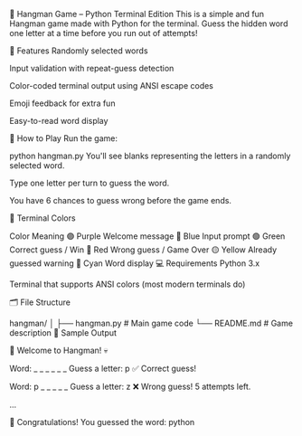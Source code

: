 🎩 Hangman Game – Python Terminal Edition
This is a simple and fun Hangman game made with Python for the terminal. Guess the hidden word one letter at a time before you run out of attempts!

🎯 Features
Randomly selected words

Input validation with repeat-guess detection

Color-coded terminal output using ANSI escape codes

Emoji feedback for extra fun

Easy-to-read word display

📜 How to Play
Run the game:


python hangman.py
You'll see blanks representing the letters in a randomly selected word.

Type one letter per turn to guess the word.

You have 6 chances to guess wrong before the game ends.

🎨 Terminal Colors

Color	Meaning
🟣 Purple	Welcome message
🔵 Blue	Input prompt
🟢 Green	Correct guess / Win
🔴 Red	Wrong guess / Game Over
🟡 Yellow	Already guessed warning
🔷 Cyan	Word display
💻 Requirements
Python 3.x

Terminal that supports ANSI colors (most modern terminals do)

🗂 File Structure

hangman/
│
├── hangman.py    # Main game code
└── README.md     # Game description
🧪 Sample Output

🎩 Welcome to Hangman! 💀

Word: _ _ _ _ _ _
Guess a letter: p
✅ Correct guess!

Word: p _ _ _ _ _
Guess a letter: z
❌ Wrong guess! 5 attempts left.

...

🎉 Congratulations! You guessed the word: python